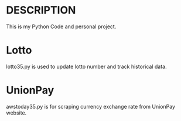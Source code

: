 # DESCRIPTION
This is my Python Code and personal project.

# Lotto
lotto35.py is used to update lotto number and track historical data.

# UnionPay
awstoday35.py is for scraping currency exchange rate from UnionPay website.